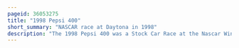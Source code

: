 ```yaml
---
pageid: 36053275
title: "1998 Pepsi 400"
short_summary: "NASCAR race at Daytona in 1998"
description: "The 1998 Pepsi 400 was a Stock Car Race at the Nascar Winston Cup Series held on october 17 1998 at daytona international Speedway in daytona Beach Florida. Originally scheduled to be held on the Fourth of July, the Race was postponed until the Fall due to widespread Wildfires in central Florida ; it was the first Superspeedway Race to be held at Night, and the first Time there were two consecutive points-paying Restrictor Plate Races, with the Winston 500 being run first on October 11."
---
```

